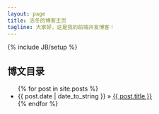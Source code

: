 ```yaml
---
layout: page
title: 志冬的博客主页
tagline: 大家好，这是我的前端开发博客！
---
```

{% include JB/setup %}


    
## 博文目录



<ul class="posts">
  {% for post in site.posts %}
    <li><span>{{ post.date | date_to_string }}</span> &raquo; <a href="{{ BASE_PATH }}{{ post.url }}">{{ post.title }}</a></li>
  {% endfor %}
</ul>



